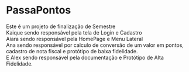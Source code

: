 # PassaPontos

Este é um projeto de finalização de Semestre
</br>
Kaique sendo responsável pela tela de Login e Cadastro
</br>
Aiara sendo responsável pela HomePage e Menu Lateral
</br>
Ana sendo responsável por calculo de conversão de um valor em pontos, cadastro de nota fiscal e protótipo de baixa fidelidade.
</br>
E Alex sendo responsável pela documentação e Protótipo de Alta Fidelidade.
